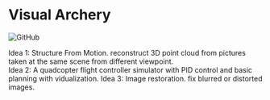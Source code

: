 # Visual Archery
![GitHub](https://img.shields.io/github/license/Qi-Zha0/Visual-Archery)

Idea 1: Structure From Motion. reconstruct 3D point cloud from pictures taken at the same scene from different viewpoint.  
Idea 2: A quadcopter flight controller simulator with PID control and basic planning with vidualization. 
Idea 3: Image restoration. fix blurred or distorted images.
